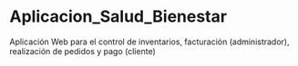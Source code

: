 # Aplicacion_Salud_Bienestar
Aplicación Web para el control de inventarios, facturación (administrador), realización de pedidos y pago (cliente)
